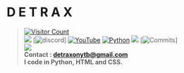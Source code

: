 # **D E T R A X**<br>
> [![Visitor Count](https://profile-counter.glitch.me/{detrax}/count.svg)](https://www.youtube.com/channel/UCa3dFRJ3TVy6aKgN2WjXqWg)<br>
> [![](https://komarev.com/ghpvc/?username=detrax07)](https://www.youtube.com/channel/UCa3dFRJ3TVy6aKgN2WjXqWg)
> [![discord](https://discord.com/api/guilds/267624335836053506/widget.png)]
> [![YouTube](https://cdn.discordapp.com/attachments/866770718594564146/889567094373503057/g.PNG)](https://www.youtube.com/channel/UCa3dFRJ3TVy6aKgN2WjXqWg)
> [![Python](https://img.shields.io/badge/-Python-000000?style=flat&logo=python)](https://www.youtube.com/channel/UCa3dFRJ3TVy6aKgN2WjXqWg)
> [![](https://github-readme-stats.vercel.app/api/top-langs?username=detrax07&show_icons=true&locale=en&theme=midnight-purple)](https://www.youtube.com/channel/UCa3dFRJ3TVy6aKgN2WjXqWg)
[![Commits](https://github-readme-stats.vercel.app/api?username=detrax07&include_all_commits=true&count_private=true&show_icons=true&theme=midnight-purple)]<br>
> <img src="https://cdn.discordapp.com/attachments/866770718594564146/889566596346048612/dd.PNG"><br>
> **Contact : detraxonytb@gmail.com**<br>
> **I code in Python, HTML and CSS.**<br>
